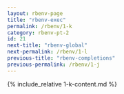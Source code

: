 ```yaml
---
layout: rbenv-page
title: "rbenv-exec"
permalink: /rbenv/1-k
category: rbenv-pt-2
id: 21
next-title: "rbenv-global"
next-permalink: /rbenv/1-l
previous-title: "rbenv-completions"
previous-permalink: /rbenv/1-j
---
```


{% include_relative 1-k-content.md %}
